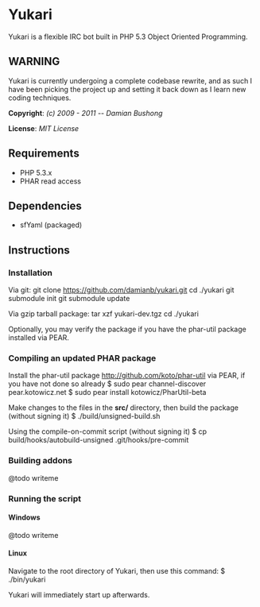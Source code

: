 # Yukari

Yukari is a flexible IRC bot built in PHP 5.3 Object Oriented Programming.

## WARNING

Yukari is currently undergoing a complete codebase rewrite, and as such I have been picking the project up and setting it back down as I learn new coding techniques.

**Copyright**: *(c) 2009 - 2011 -- Damian Bushong*

**License**: *MIT License*

## Requirements

* PHP 5.3.x
* PHAR read access

## Dependencies

* sfYaml (packaged)

## Instructions

### Installation

Via git:
    git clone https://github.com/damianb/yukari.git
    cd ./yukari
    git submodule init
    git submodule update

Via gzip tarball package:
    tar xzf yukari-dev.tgz
    cd ./yukari

Optionally, you may verify the package if you have the phar-util package installed via PEAR.

### Compiling an updated PHAR package

Install the phar-util package <http://github.com/koto/phar-util> via PEAR, if you have not done so already
    $ sudo pear channel-discover pear.kotowicz.net
    $ sudo pear install kotowicz/PharUtil-beta

Make changes to the files in the **src/** directory, then build the package (without signing it)
    $ ./build/unsigned-build.sh

Using the compile-on-commit script (without signing it)
    $ cp build/hooks/autobuild-unsigned .git/hooks/pre-commit

### Building addons

@todo writeme

### Running the script

#### Windows

@todo writeme

#### Linux

Navigate to the root directory of Yukari, then use this command:
	$ ./bin/yukari

Yukari will immediately start up afterwards.
